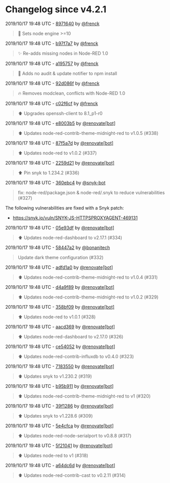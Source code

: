 # Changelog since v4.2.1

2019/10/17 19:48 UTC - [8971640](https://github.com/hassio-addons/addon-node-red/commit/8971640094385975a215b89030b5853504120c07) by [@frenck](https://github.com/frenck)
> :hammer: Sets node engine >=10 

2019/10/17 19:48 UTC - [b97f7a7](https://github.com/hassio-addons/addon-node-red/commit/b97f7a71fc0a12ba1a672fca09ce5d703b432464) by [@frenck](https://github.com/frenck)
> :sparkles: Re-adds missing nodes in Node-RED 1.0 

2019/10/17 19:48 UTC - [a195757](https://github.com/hassio-addons/addon-node-red/commit/a195757f723c9e1aa9ec238e2fff3fd2554ec774) by [@frenck](https://github.com/frenck)
> :hammer: Adds no audit & update notifier to npm install 

2019/10/17 19:48 UTC - [92d086f](https://github.com/hassio-addons/addon-node-red/commit/92d086f1cdceaf80d18b064d1f8c3e9283ff7e1f) by [@frenck](https://github.com/frenck)
> :fire: Removes modclean, conflicts with Node-RED 1.0 

2019/10/17 19:48 UTC - [c02f6cf](https://github.com/hassio-addons/addon-node-red/commit/c02f6cf7d41ba654e2f7ecb43bcee3fbf0271f81) by [@frenck](https://github.com/frenck)
> :arrow_up: Upgrades openssh-client to 8.1_p1-r0 

2019/10/17 19:48 UTC - [e8003b5](https://github.com/hassio-addons/addon-node-red/commit/e8003b5d453a9765b81bf3d7cb8b23270238294c) by [@renovate[bot]](https://github.com/apps/renovate)
> :arrow_up: Updates node-red-contrib-theme-midnight-red to v1.0.5 (#338) 

2019/10/17 19:48 UTC - [87f5a7d](https://github.com/hassio-addons/addon-node-red/commit/87f5a7d88a8fd1d10697c89c5cc9d2d2dcab1a38) by [@renovate[bot]](https://github.com/apps/renovate)
> :arrow_up: Updates node-red to v1.0.2 (#337) 

2019/10/17 19:48 UTC - [2259d21](https://github.com/hassio-addons/addon-node-red/commit/2259d2183f8d2d8222ba0dfb6ce458257b111945) by [@renovate[bot]](https://github.com/apps/renovate)
> :arrow_up: Pin snyk to 1.234.2 (#336) 

2019/10/17 19:48 UTC - [360ebc4](https://github.com/hassio-addons/addon-node-red/commit/360ebc42a264cdba065aa0fccdbf4952e81c6976) by [@snyk-bot](https://github.com/snyk-bot)
> fix: node-red/package.json & node-red/.snyk to reduce vulnerabilities (#327)

The following vulnerabilities are fixed with a Snyk patch:
- https://snyk.io/vuln/SNYK-JS-HTTPSPROXYAGENT-469131 

2019/10/17 19:48 UTC - [05e93df](https://github.com/hassio-addons/addon-node-red/commit/05e93dfd7e50abd37a73c5e41542b6a761064955) by [@renovate[bot]](https://github.com/apps/renovate)
> :arrow_up: Updates node-red-dashboard to v2.17.1 (#334) 

2019/10/17 19:48 UTC - [58447a2](https://github.com/hassio-addons/addon-node-red/commit/58447a2ecb67ec584f8a232d06e2341b692c4270) by [@bonanitech](https://github.com/bonanitech)
> Update dark theme configuration (#332) 

2019/10/17 19:48 UTC - [adfd1a0](https://github.com/hassio-addons/addon-node-red/commit/adfd1a06a9792c717c26f15de18cda7d47956c06) by [@renovate[bot]](https://github.com/apps/renovate)
> :arrow_up: Updates node-red-contrib-theme-midnight-red to v1.0.4 (#331) 

2019/10/17 19:48 UTC - [d4a9f89](https://github.com/hassio-addons/addon-node-red/commit/d4a9f89926c0a3f079e7b75a2e00dddd78a0ad35) by [@renovate[bot]](https://github.com/apps/renovate)
> :arrow_up: Updates node-red-contrib-theme-midnight-red to v1.0.2 (#329) 

2019/10/17 19:48 UTC - [358bf09](https://github.com/hassio-addons/addon-node-red/commit/358bf091ed478183dd4bbf372a28dbf0d34b7512) by [@renovate[bot]](https://github.com/apps/renovate)
> :arrow_up: Updates node-red to v1.0.1 (#328) 

2019/10/17 19:48 UTC - [aacd369](https://github.com/hassio-addons/addon-node-red/commit/aacd369691cf8673dc1abe3d2c893accfd848e26) by [@renovate[bot]](https://github.com/apps/renovate)
> :arrow_up: Updates node-red-dashboard to v2.17.0 (#326) 

2019/10/17 19:48 UTC - [ce54052](https://github.com/hassio-addons/addon-node-red/commit/ce54052e9e1dcb4270a653917cab08f153bbcc45) by [@renovate[bot]](https://github.com/apps/renovate)
> :arrow_up: Updates node-red-contrib-influxdb to v0.4.0 (#323) 

2019/10/17 19:48 UTC - [7183550](https://github.com/hassio-addons/addon-node-red/commit/71835500e02a1f6847adf18d2861c75d2a5221e5) by [@renovate[bot]](https://github.com/apps/renovate)
> :arrow_up: Updates snyk to v1.230.2 (#319) 

2019/10/17 19:48 UTC - [b95b911](https://github.com/hassio-addons/addon-node-red/commit/b95b9113f68913814408f841e9cb325ec0f8473e) by [@renovate[bot]](https://github.com/apps/renovate)
> :arrow_up: Updates node-red-contrib-theme-midnight-red to v1 (#320) 

2019/10/17 19:48 UTC - [39f1286](https://github.com/hassio-addons/addon-node-red/commit/39f12860cfe908efdd26a9150575530beafacd64) by [@renovate[bot]](https://github.com/apps/renovate)
> :arrow_up: Updates snyk to v1.228.6 (#309) 

2019/10/17 19:48 UTC - [5e4cfca](https://github.com/hassio-addons/addon-node-red/commit/5e4cfca66df3319eb44aa08dd23ea3bcde3e561a) by [@renovate[bot]](https://github.com/apps/renovate)
> :arrow_up: Updates node-red-node-serialport to v0.8.8 (#317) 

2019/10/17 19:48 UTC - [5f21041](https://github.com/hassio-addons/addon-node-red/commit/5f21041da0d25b3cbac9db8cfe4bdb730d0b7f22) by [@renovate[bot]](https://github.com/apps/renovate)
> :arrow_up: Updates node-red to v1 (#318) 

2019/10/17 19:48 UTC - [a64dc6d](https://github.com/hassio-addons/addon-node-red/commit/a64dc6d2b50e251fcbae743f5bb648abce3e23b0) by [@renovate[bot]](https://github.com/apps/renovate)
> :arrow_up: Updates node-red-contrib-cast to v0.2.11 (#314) 

